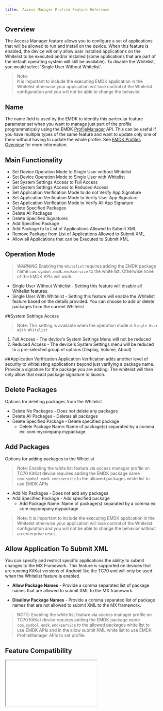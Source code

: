 ```yaml
---
title:  Access Manager Profile Feature Reference
---
```

## Overview

The Access Manager feature allows you to configure a set of applications that will be allowed to run and install on the device. When this feature is enabled, the device will only allow user installed applications on the Whitelist to be executed and/or installed (some applications that are part of the default operating system will still be available). To disable the Whitelist, you would select 'Single User Without Whitelist'.  

>Note:  
>It is important to include the executing EMDK application in the Whitelist otherwise your application will lose control of the Whitelist configuration and you will not be able to change the behavior.

## Name
The name field is used by the EMDK to identify this particular feature parameter set when you want to manage just part of the profile programmatically using the EMDK [ProfileManager](../../../api/core/ProfileManager) API. This can be useful if you have multiple types of the same feature and want to update only one of them without having to update the whole profile. See [EMDK Profiles Overview](../usingwizard) for more information.

## Main Functionality

* Set Device Operation Mode to Single User without Whitelist
* Set Device Operation Mode to Single User with Whitelist
* Set System Settings Access to Full Access 
* Set System Settings Access to Reduced Access 
* Set Application Verification Mode to do not Verify App Signature
* Set Application Verification Mode to Verify User App Signature
* Set Application Verification Mode to Verify All App Signature
* Delete Specified Packages 
* Delete All Packages 
* Delete Specified Signatures
* Add Specified Package
* Add Package to to List of Applications Allowed to Submit XML
* Remove Package from List of Applications Allowed to Submit XML
* Allow all Applications that can be Executed to Submit XML

## Operation Mode
>*WARNING* Enabling the `Whitelist` requires adding the EMDK package name `com.symbol.emdk.emdkservice` to the white list. Otherwise none of the EMDK APIs will work.

* Single User Without Whitelist - Setting this feature will disable all Whitelist features.
* Single User With Whitelist - Setting this feature will enable the Whitelist feature based on the details provided. You can choose to add or delete packages from the current Whitelist

##System Settings Access
>Note: This setting is available when the operation mode is `Single User With Whitelist`

1. Full Access - The device's System Settings Menu will not be reduced
2. Reduced Access - The device's System Settings menu will be reduced to a pre-selected group of options (Display, Volume, About)

##Application Verification
Application Verification adds another level of security to whitelisting applications beyond just 
verifying a package name. Provide a signature for the package you are adding. The whitelist will then only allow
that exact package signature to launch.

## Delete Packages
Options for deleting packages from the Whitelist

* Delete No Packages - Does not delete any packages
* Delete All Packages - Deletes all packages 
* Delete Specified Package - Delete specified package
	* Delete Package Name: Name of package(s) separated by a comma ex: com.mycompany.mypackage 

## Add Packages
Options for adding packages to the Whitelist

> Note: Enabling the white list feature via access manager profile on TC70 KitKat device requires adding the EMDK package name `com.symbol.emdk.emdkservice` to the allowed packages white list to use EMDK APIs

* Add No Packages - Does not add any packages
* Add Specified Package - Add specified package
	* Add Package Name: Name of package(s) separated by a comma ex: com.mycompany.mypackage 

>Note: It is important to include the executing EMDK application in the Whitelist otherwise your application will lose control of the Whitelist configuration and you will not be able to change the behavior without an enterprise reset..

## Allow Application To Submit XML
You can specify and restrict specific applications the ability to submit changes to the MX Framework. This feature is supported on devices that are running KitKat versions of Android like the TC70 and will only be used when the Whitelist feature is enabled.

* **Allow Package Names** - Provide a comma separated list of package names that are allowed to submit XML to the MX framework.

* **Disallow Package Names** - Provide a comma separated list of package names that are not allowed to submit XML to the MX framework.

> NOTE: Enabling the white list feature via access manager profile on TC70 KitKat device requires adding the EMDK package name `com.symbol.emdk.emdkservice` to the allowed packages white list to use EMDK APIs and in the allow submit XML white list to use EMDK ProfileManager APIs to set profile.



## Feature Compatibility
<iframe src="compare.html#mx=4.3&csp=AccessMgr&embed=true"></iframe> 

